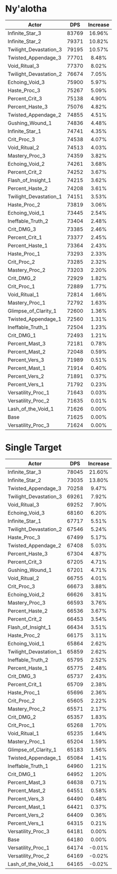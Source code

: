 # Ny'alotha
| Actor | DPS | Increase |
|---|:---:|:---:|
|Infinite_Star_3|83769|16.96%|
|Infinite_Star_2|79371|10.82%|
|Twilight_Devastation_3|79195|10.57%|
|Twisted_Appendage_3|77701|8.48%|
|Void_Ritual_3|77370|8.02%|
|Twilight_Devastation_2|76674|7.05%|
|Echoing_Void_3|75900|5.97%|
|Haste_Proc_3|75267|5.09%|
|Percent_Crit_3|75138|4.90%|
|Percent_Haste_3|75076|4.82%|
|Twisted_Appendage_2|74855|4.51%|
|Gushing_Wound_1|74836|4.48%|
|Infinite_Star_1|74741|4.35%|
|Crit_Proc_3|74538|4.07%|
|Void_Ritual_2|74513|4.03%|
|Mastery_Proc_3|74359|3.82%|
|Echoing_Void_2|74261|3.68%|
|Percent_Crit_2|74252|3.67%|
|Flash_of_Insight_1|74215|3.62%|
|Percent_Haste_2|74208|3.61%|
|Twilight_Devastation_1|74151|3.53%|
|Haste_Proc_2|73819|3.06%|
|Echoing_Void_1|73445|2.54%|
|Ineffable_Truth_2|73404|2.48%|
|Crit_DMG_3|73385|2.46%|
|Percent_Crit_1|73377|2.45%|
|Percent_Haste_1|73364|2.43%|
|Haste_Proc_1|73293|2.33%|
|Crit_Proc_2|73285|2.32%|
|Mastery_Proc_2|73203|2.20%|
|Crit_DMG_2|72929|1.82%|
|Crit_Proc_1|72889|1.77%|
|Void_Ritual_1|72814|1.66%|
|Mastery_Proc_1|72792|1.63%|
|Glimpse_of_Clarity_1|72600|1.36%|
|Twisted_Appendage_1|72560|1.31%|
|Ineffable_Truth_1|72504|1.23%|
|Crit_DMG_1|72493|1.21%|
|Percent_Mast_3|72181|0.78%|
|Percent_Mast_2|72048|0.59%|
|Percent_Vers_3|71989|0.51%|
|Percent_Mast_1|71914|0.40%|
|Percent_Vers_2|71891|0.37%|
|Percent_Vers_1|71792|0.23%|
|Versatility_Proc_1|71643|0.03%|
|Versatility_Proc_2|71635|0.01%|
|Lash_of_the_Void_1|71626|0.00%|
|Base|71625|0.00%|
|Versatility_Proc_3|71624|0.00%|

# Single Target
| Actor | DPS | Increase |
|---|:---:|:---:|
|Infinite_Star_3|78045|21.60%|
|Infinite_Star_2|73035|13.80%|
|Twisted_Appendage_3|70258|9.47%|
|Twilight_Devastation_3|69261|7.92%|
|Void_Ritual_3|69252|7.90%|
|Echoing_Void_3|68160|6.20%|
|Infinite_Star_1|67717|5.51%|
|Twilight_Devastation_2|67546|5.24%|
|Haste_Proc_3|67499|5.17%|
|Twisted_Appendage_2|67408|5.03%|
|Percent_Haste_3|67304|4.87%|
|Percent_Crit_3|67205|4.71%|
|Gushing_Wound_1|67201|4.71%|
|Void_Ritual_2|66755|4.01%|
|Crit_Proc_3|66673|3.88%|
|Echoing_Void_2|66626|3.81%|
|Mastery_Proc_3|66593|3.76%|
|Percent_Haste_2|66536|3.67%|
|Percent_Crit_2|66453|3.54%|
|Flash_of_Insight_1|66434|3.51%|
|Haste_Proc_2|66175|3.11%|
|Echoing_Void_1|65864|2.62%|
|Twilight_Devastation_1|65859|2.62%|
|Ineffable_Truth_2|65795|2.52%|
|Percent_Haste_1|65775|2.48%|
|Crit_DMG_3|65737|2.43%|
|Percent_Crit_1|65709|2.38%|
|Haste_Proc_1|65696|2.36%|
|Crit_Proc_2|65605|2.22%|
|Mastery_Proc_2|65571|2.17%|
|Crit_DMG_2|65357|1.83%|
|Crit_Proc_1|65268|1.70%|
|Void_Ritual_1|65235|1.64%|
|Mastery_Proc_1|65204|1.59%|
|Glimpse_of_Clarity_1|65183|1.56%|
|Twisted_Appendage_1|65084|1.41%|
|Ineffable_Truth_1|64960|1.21%|
|Crit_DMG_1|64952|1.20%|
|Percent_Mast_3|64638|0.71%|
|Percent_Mast_2|64551|0.58%|
|Percent_Vers_3|64490|0.48%|
|Percent_Mast_1|64421|0.37%|
|Percent_Vers_2|64409|0.36%|
|Percent_Vers_1|64315|0.21%|
|Versatility_Proc_3|64181|0.00%|
|Base|64180|0.00%|
|Versatility_Proc_1|64174|-0.01%|
|Versatility_Proc_2|64169|-0.02%|
|Lash_of_the_Void_1|64165|-0.02%|
